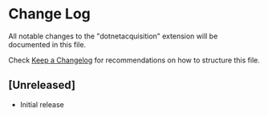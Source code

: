 # Change Log

All notable changes to the "dotnetacquisition" extension will be documented in this file.

Check [Keep a Changelog](http://keepachangelog.com/) for recommendations on how to structure this file.

## [Unreleased]

- Initial release